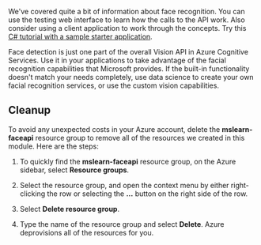 
We've covered quite a bit of information about face recognition. You can use the testing web interface to learn how the calls to the API work. Also consider using a client application to work through the concepts. Try this [C# tutorial with a sample starter application](https://docs.microsoft.com/azure/cognitive-services/computer-vision/tutorials/csharptutorial).

Face detection is just one part of the overall Vision API in Azure Cognitive Services. Use it in your applications to take advantage of the facial recognition capabilities that Microsoft provides. If the built-in functionality doesn't match your needs completely, use data science to create your own facial recognition services, or use the custom vision capabilities.

## Cleanup

To avoid any unexpected costs in your Azure account, delete the **mslearn-faceapi** resource group to remove all of the resources we created in this module. Here are the steps:

1. To quickly find the **mslearn-faceapi** resource group, on the Azure sidebar, select **Resource groups**.

1. Select the resource group, and open the context menu by either right-clicking the row or selecting the **...** button on the right side of the row.

1. Select **Delete resource group**.

1. Type the name of the resource group and select **Delete**. Azure deprovisions all of the resources for you.